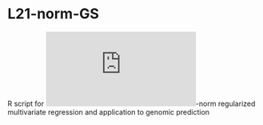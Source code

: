 # L21-norm-GS
R script for ![equation](https://latex.codecogs.com/gif.latex?%5Ctext%7BL%7D_%7B21%7D)-norm regularized multivariate regression and application to genomic prediction
